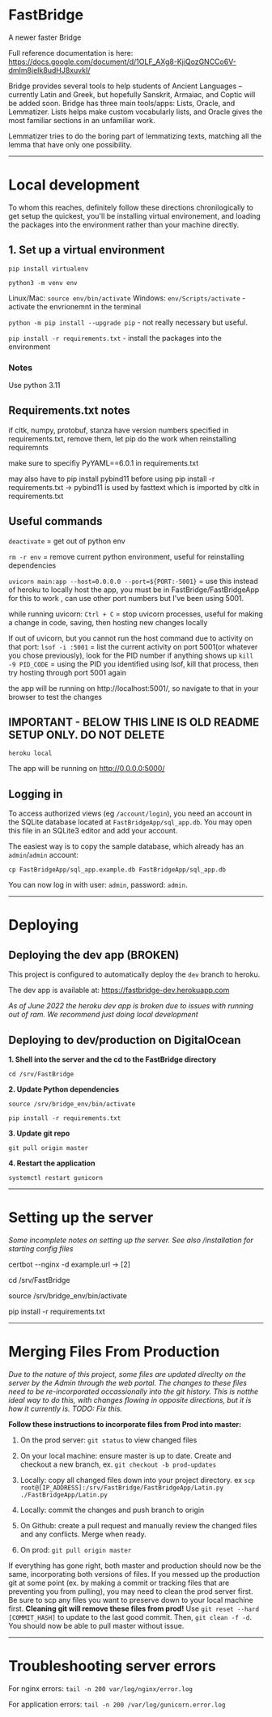 # FastBridge

A newer faster Bridge

Full reference documentation is here:
https://docs.google.com/document/d/1OLF_AXg8-KjiQozGNCCo6V-dmIm8jeIk8udHJ8xuvkI/

Bridge provides several tools to help students of Ancient Languages – currently Latin and Greek, but hopefully Sanskrit, Armaiac, and Coptic will be added soon.
Bridge has three main tools/apps: Lists, Oracle, and Lemmatizer. Lists helps make custom vocabularly lists, and Oracle gives the most familiar sections in an unfamiliar work.

Lemmatizer tries to do the boring part of lemmatizing texts, matching all the lemma that have only one possibility.

---

# Local development

To whom this reaches, definitely follow these directions chronilogically to get setup the quickest, you'll be installing virtual environement, and loading the packages into the environment rather than your machine directly.

## 1. Set up a virtual environment

`pip install virtualenv`

`python3 -m venv env`

Linux/Mac: `source env/bin/activate` Windows: `env/Scripts/activate` - activate the envrionemnt in the terminal

`python -m pip install --upgrade pip` - not really necessary but useful.

`pip install -r requirements.txt` - install the packages into the environment

### Notes

Use python 3.11

## Requirements.txt notes

if cltk, numpy, protobuf,  stanza have version numbers specified in requirements.txt, remove them, let pip do the work when reinstalling requiremnts

make sure to specifiy PyYAML==6.0.1 in requirements.txt

may also have to pip install pybind11 before using pip install -r requirements.txt -> pybind11 is used by fasttext which is imported by cltk in requirements.txt

## Useful commands

`deactivate` = get out of python env

`rm -r env` = remove current python environment, useful for reinstalling dependencies

`uvicorn main:app --host=0.0.0.0 --port=${PORT:-5001}`
= use this instead of heroku to locally host the app, you must be in FastBridge/FastBridgeApp for this to work , can use other port numbers but I've been using 5001.

while running uvicorn:
`Ctrl + C`    =    stop uvicorn processes, useful for making a change in code, saving, then hosting new changes locally

If out of uvicorn, but you cannot run the host command due to activity on that port:
`lsof -i :5001`    =  list the current activity on port 5001(or whatever you chose previously), look for the PID number if anything shows up
`kill -9 PID_CODE`  = using the PID you identified using lsof, kill that process, then try hosting through port 5001 again

the app will be running on http://localhost:5001/, so navigate to that in your browser to test the changes

## IMPORTANT - BELOW THIS LINE IS OLD README SETUP ONLY.  DO NOT DELETE

`heroku local`

The app will be running on http://0.0.0.0:5000/

## Logging in

To access authorized views (eg `/account/login`), you need an account in the SQLite database located at `FastBridgeApp/sql_app.db`. You may open this file in an SQLite3 editor and add your account.

The easiest way is to copy the sample database, which already has an `admin`/`admin` account:

```
cp FastBridgeApp/sql_app.example.db FastBridgeApp/sql_app.db
```

You can now log in with user: `admin`, password: `admin`.

---
# Deploying

## Deploying the dev app (BROKEN)

This project is configured to automatically deploy the `dev` branch to heroku.

The dev app is available at: https://fastbridge-dev.herokuapp.com

*As of June 2022 the heroku dev app is broken due to issues with running out of ram. We recommend just doing local development*

## Deploying to dev/production on DigitalOcean

**1. Shell into the server and the cd to the FastBridge directory**

`cd /srv/FastBridge`

**2. Update Python dependencies**

`source /srv/bridge_env/bin/activate`

`pip install -r requirements.txt`

**3. Update git repo**

`git pull origin master`

**4. Restart the application**

`systemctl restart gunicorn`

---

# Setting up the server
*Some incomplete notes on setting up the server. See also /installation for starting config files*

certbot --nginx -d example.url -> [2]

cd /srv/FastBridge

source /srv/bridge_env/bin/activate

pip install -r requirements.txt

---

# Merging Files From Production
*Due to the nature of this project, some files are updated direclty on the server by the Admin through the web portal. The changes to these files need to be re-incorporated occassionally into the git history. This is notthe ideal way to do this, with changes flowing in opposite directions, but it is how it currently is. TODO: Fix this.*

**Follow these instructions to incorporate files from Prod into master:**

1. On the prod server: `git status` to view changed files

2. On your local machine: ensure master is up to date. Create and checkout a new branch, ex. `git checkout -b prod-updates`

3. Locally: copy all changed files down into your project directory. ex `scp root@[IP_ADDRESS]:/srv/FastBridge/FastBridgeApp/Latin.py ./FastBridgeApp/Latin.py`

4. Locally: commit the changes and push branch to origin

5. On Github: create a pull request and manually review the changed files and any conflicts. Merge when ready.

6. On prod: `git pull origin master`

If everything has gone right, both master and production should now be the same, incorporating both versions of files. If you messed up the production git at some point (ex. by making a commit or tracking files that are preventing you from pulling), you may need to clean the prod server first. Be sure to scp any files you want to preserve down to your local machine first. **Cleaning git will remove these files from prod!** Use `git reset --hard [COMMIT_HASH]` to update to the last good commit. Then, `git clean -f -d`. You should now be able to pull master without issue.

---

# Troubleshooting server errors

For nginx errors: `tail -n 200 var/log/nginx/error.log`

For application errors: `tail -n 200 /var/log/gunicorn.error.log`
